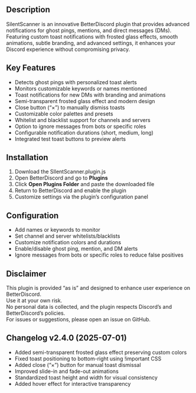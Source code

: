 ## Description

SilentScanner is an innovative BetterDiscord plugin that provides advanced notifications for ghost pings, mentions, and direct messages (DMs).  
Featuring custom toast notifications with frosted glass effects, smooth animations, subtle branding, and advanced settings, it enhances your Discord experience without compromising privacy.

## Key Features

- Detects ghost pings with personalized toast alerts  
- Monitors customizable keywords or names mentioned  
- Toast notifications for new DMs with branding and animations  
- Semi-transparent frosted glass effect and modern design  
- Close button (“×”) to manually dismiss toasts  
- Customizable color palettes and presets  
- Whitelist and blacklist support for channels and servers  
- Option to ignore messages from bots or specific roles  
- Configurable notification durations (short, medium, long)  
- Integrated test toast buttons to preview alerts

## Installation

1. Download the SIlentScanner.plugin.js  
2. Open BetterDiscord and go to **Plugins**  
3. Click **Open Plugins Folder** and paste the downloaded file  
4. Return to BetterDiscord and enable the plugin  
5. Customize settings via the plugin’s configuration panel

## Configuration

- Add names or keywords to monitor  
- Set channel and server whitelists/blacklists  
- Customize notification colors and durations  
- Enable/disable ghost ping, mention, and DM alerts  
- Ignore messages from bots or specific roles to reduce false positives

## Disclaimer

This plugin is provided “as is” and designed to enhance user experience on BetterDiscord.  
Use it at your own risk.  
No personal data is collected, and the plugin respects Discord’s and BetterDiscord’s policies.  
For issues or suggestions, please open an issue on GitHub.

## Changelog v2.4.0 (2025-07-01)

- Added semi-transparent frosted glass effect preserving custom colors  
- Fixed toast positioning to bottom-right using !important CSS  
- Added close (“×”) button for manual toast dismissal  
- Improved slide-in and fade-out animations  
- Standardized toast height and width for visual consistency  
- Added hover effect for interactive transparency
